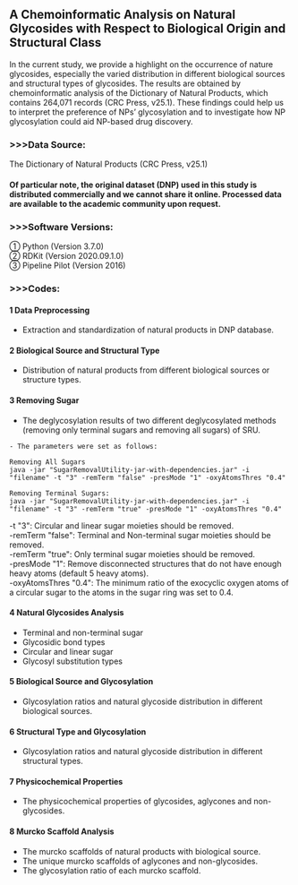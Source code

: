 ## A Chemoinformatic Analysis on Natural Glycosides with Respect to Biological Origin and Structural Class

In the current study, we provide a highlight on the occurrence of nature glycosides, especially the varied distribution in different biological sources and structural types of glycosides. The results are obtained by chemoinformatic analysis of the Dictionary of Natural Products, which contains 264,071 records (CRC Press, v25.1). These findings could help us to interpret the preference of NPs’ glycosylation and to investigate how NP glycosylation could aid NP-based drug discovery.

### >>>Data Source:
The Dictionary of Natural Products (CRC Press, v25.1)

<h4>Of particular note, the original dataset (DNP) used in this study is distributed commercially and we cannot share it online. Processed data are available to the academic community upon request.</h4>

### >>>Software Versions:
① Python (Version 3.7.0) <br>
② RDKit (Version 2020.09.1.0) <br> 
③ Pipeline Pilot (Version 2016) <br>

### >>>Codes:
<h4> 1 Data Preprocessing </h4>

- Extraction and standardization of natural products in DNP database. 

<h4> 2 Biological Source and Structural Type </h4>

- Distribution of natural products from different biological sources or structure types.

<h4> 3 Removing Sugar </h4>

- The deglycosylation results of two different deglycosylated methods (removing only terminal sugars and removing all sugars) of SRU.<br>

```
- The parameters were set as follows: 

Removing All Sugars
java -jar "SugarRemovalUtility-jar-with-dependencies.jar" -i "filename" -t "3" -remTerm "false" -presMode "1" -oxyAtomsThres "0.4"

Removing Terminal Sugars:
java -jar "SugarRemovalUtility-jar-with-dependencies.jar" -i "filename" -t "3" -remTerm "true" -presMode "1" -oxyAtomsThres "0.4"
```

-t "3": Circular and linear sugar moieties should be removed. <br>
-remTerm "false": Terminal and Non-terminal sugar moieties should be removed. <br>
-remTerm "true": Only terminal sugar moieties should be removed. <br>
-presMode "1": Remove disconnected structures that do not have enough heavy atoms (default 5 heavy atoms). <br>
-oxyAtomsThres "0.4": The minimum ratio of the exocyclic oxygen atoms of a circular sugar to the atoms in the sugar ring was set to 0.4. <br>

<h4> 4 Natural Glycosides Analysis </h4>

- Terminal and non-terminal sugar <br>
- Glycosidic bond types <br>
- Circular and linear sugar <br>
- Glycosyl substitution types <br>

<h4> 5 Biological Source and Glycosylation </h4>

- Glycosylation ratios and natural glycoside distribution in different biological sources.

<h4> 6 Structural Type and Glycosylation </h4>

- Glycosylation ratios and natural glycoside distribution in different structural types.

<h4> 7 Physicochemical Properties </h4>

- The physicochemical properties of glycosides, aglycones and non-glycosides.

<h4> 8 Murcko Scaffold Analysis </h4>

 - The murcko scaffolds of natural products with biological source.
 - The unique murcko scaffolds of aglycones and non-glycosides.
 - The glycosylation ratio of each murcko scaffold.
